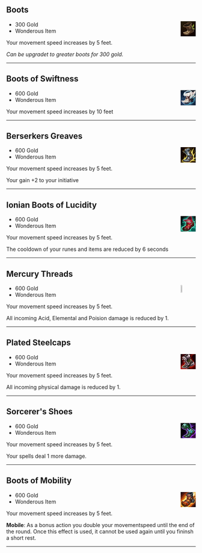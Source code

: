 ## Boots

<img src="https://github.com/Sebastianhju/Runeterra-5e/blob/main/img-items/Boots.png" Align=right width=8% height=8%>

- 300 Gold
- Wonderous Item

Your movement speed increases by 5 feet.

_Can be upgradet to greater boots for 300 gold._

---

## Boots of Swiftness

<img src="https://github.com/Sebastianhju/Runeterra-5e/blob/main/img-items/Boots of speed.png" Align=right width=8% height=8%>

- 600 Gold
- Wonderous Item

Your movement speed increases by 10 feet

---

## Berserkers Greaves

<img src="https://github.com/Sebastianhju/Runeterra-5e/blob/main/img-items/Berserker's Greaves.png" Align=right width=8% height=8%>

- 600 Gold
- Wonderous Item

Your movement speed increases by 5 feet.

Your gain +2 to your initiative  

---

## Ionian Boots of Lucidity

<img src="https://github.com/Sebastianhju/Runeterra-5e/blob/main/img-items/Ionian Boots of Lucidity.png" Align=right width=8% height=8%>

- 600 Gold
- Wonderous Item

Your movement speed increases by 5 feet.

The cooldown of your runes and items are reduced by 6 seconds

---

## Mercury Threads

<img src="https://github.com/Sebastianhju/Runeterra-5e/blob/main/img-items/Mercury's Threads .png" Align=right width=8% height=8%>

- 600 Gold
- Wonderous Item

Your movement speed increases by 5 feet.

All incoming Acid, Elemental and Poision damage is reduced by 1. 

---

## Plated Steelcaps

<img src="https://github.com/Sebastianhju/Runeterra-5e/blob/main/img-items/PLated Steelcaps.png" Align=right width=8% height=8%>

- 600 Gold
- Wonderous Item

Your movement speed increases by 5 feet.

All incoming physical damage is reduced by 1. 

---

## Sorcerer's Shoes

<img src="https://github.com/Sebastianhju/Runeterra-5e/blob/main/img-items/Sorcerer's Shoes.png" Align=right width=8% height=8%>

- 600 Gold
- Wonderous Item

Your movement speed increases by 5 feet.

Your spells deal 1 more damage. 

---

## Boots of Mobility

<img src="https://github.com/Sebastianhju/Runeterra-5e/blob/main/img-items/Boots of Mobility.png" Align=right width=8% height=8%>

- 600 Gold
- Wonderous Item

Your movement speed increases by 5 feet.

**Mobile**: As a bonus action you double your movementspeed until the end of the round. Once this effect is used, it cannot be used again until you fininsh a short rest. 

---
